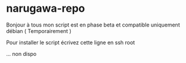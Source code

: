 narugawa-repo
=============

Bonjour à tous mon script est en phase beta et compatible uniquement débian ( Temporairement )


Pour installer le script écrivez cette ligne en ssh root 

... non dispo

